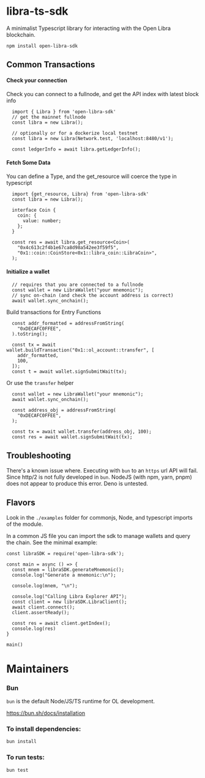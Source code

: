 # libra-ts-sdk

A minimalist Typescript library for interacting with the Open Libra blockchain.

```
npm install open-libra-sdk
```

## Common Transactions

#### Check your connection
Check you can connect to a fullnode, and get the API index with latest block info

```
  import { Libra } from 'open-libra-sdk'
  // get the mainnet fullnode
  const libra = new Libra();

  // optionally or for a dockerize local testnet
  const libra = new Libra(Network.test, 'localhost:8480/v1');

  const ledgerInfo = await libra.getLedgerInfo();
```

#### Fetch Some Data


You can define a Type, and the get_resource will coerce the type in typescript

```
  import {get_resource, Libra} from 'open-libra-sdk'
  const libra = new Libra();

  interface Coin {
    coin: {
      value: number;
    };
  }

  const res = await libra.get_resource<Coin>(
    "0x4c613c2f4b1e67ca8d98a542ee3f59f5",
    "0x1::coin::CoinStore<0x1::libra_coin::LibraCoin>",
  );

```

#### Initialize a wallet

```
  // requires that you are connected to a fullnode
  const wallet = new LibraWallet("your mnemonic");
  // sync on-chain (and check the account address is correct)
  await wallet.sync_onchain();
```

Build transactions for Entry Functions
```
  const addr_formatted = addressFromString(
    "0xDECAFC0FFEE",
  ).toString();

  const tx = await wallet.buildTransaction("0x1::ol_account::transfer", [
    addr_formatted,
    100,
  ]);
  const t = await wallet.signSubmitWait(tx);
```

Or use the `transfer` helper

```
  const wallet = new LibraWallet("your mnemonic");
  await wallet.sync_onchain();

  const address_obj = addressFromString(
    "0xDECAFC0FFEE",
  );

  const tx = await wallet.transfer(address_obj, 100);
  const res = await wallet.signSubmitWait(tx);

```

## Troubleshooting
There's a known issue where. Executing with `bun` to an `https` url API will fail. Since http/2 is not fully developed in `bun`. NodeJS (with npm, yarn, pnpm) does not appear to produce this error. Deno is untested.

## Flavors
Look in the `./examples` folder for commonjs, Node, and typescript imports of the module.

In a common JS file you can import the sdk to manage wallets
and query the chain. See the minimal example:
```
const libraSDK = require('open-libra-sdk');

const main = async () => {
  const mnem = libraSDK.generateMnemonic();
  console.log("Generate a mnemonic:\n");

  console.log(mnem, "\n");

  console.log("Calling Libra Explorer API");
  const client = new libraSDK.LibraClient();
  await client.connect();
  client.assertReady();

  const res = await client.getIndex();
  console.log(res)
}

main()

```

# Maintainers

### Bun
`bun` is the default Node/JS/TS runtime for OL development.

https://bun.sh/docs/installation

### To install dependencies:

```bash
bun install
```

### To run tests:

```bash
bun test
```
